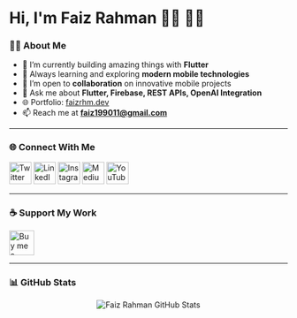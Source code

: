 <h1 align="left">Hi, I'm Faiz Rahman 👋🏾 👨‍💻</h1>

### 👨‍💻 About Me

- 🔭 I’m currently building amazing things with **Flutter**
- 🌱 Always learning and exploring **modern mobile technologies**
- 🤝 I’m open to **collaboration** on innovative mobile projects
- 💬 Ask me about **Flutter, Firebase, REST APIs, OpenAI Integration**
- 🌐 Portfolio: [faizrhm.dev](https://faizrhm.dev/)
- 📫 Reach me at **faiz199011@gmail.com**

---

### 🌐 Connect With Me

<p align="left">
  <a href="https://twitter.com/faiz_rhm" target="_blank"><img src="https://uxwing.com/wp-content/themes/uxwing/download/brands-and-social-media/x-social-media-logo-icon.png" alt="Twitter" height="40" width="40"></a>
  <a href="https://www.linkedin.com/in/faiz-rhm/" target="_blank"><img src="https://uxwing.com/wp-content/themes/uxwing/download/brands-and-social-media/linkedin-app-icon.png" alt="LinkedIn" height="40" width="40"></a>
  <a href="https://www.instagram.com/faiz.rhm/" target="_blank"><img src="https://uxwing.com/wp-content/themes/uxwing/download/brands-and-social-media/ig-instagram-icon.png" alt="Instagram" height="40" width="40"></a>
  <a href="https://medium.com/@Faiz_Rhm" target="_blank"><img src="https://uxwing.com/wp-content/themes/uxwing/download/brands-and-social-media/medium-logo-icon.png" alt="Medium" height="40" width="40"></a>
  <a href="https://www.youtube.com/@FaizRhm/" target="_blank"><img src="https://uxwing.com/wp-content/themes/uxwing/download/brands-and-social-media/youtube-color-icon.png" alt="YouTube" height="40" width="40"></a>
</p>

---

### ☕ Support My Work

<a href="https://ko-fi.com/faizrhm" target="_blank">
  <img src="https://cdn.ko-fi.com/cdn/kofi3.png?v=3" height="45" alt="Buy me a coffee" />
</a>

---

### 📊 GitHub Stats

<p align="center">
  <img src="https://github-readme-stats.vercel.app/api?username=Faiz-rhm&show_icons=true&theme=default" alt="Faiz Rahman GitHub Stats" />
</p>
